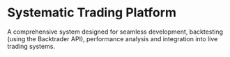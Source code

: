 # Systematic Trading Platform
A comprehensive system designed for seamless development, backtesting (using the Backtrader API), performance analysis and integration into live trading systems.
